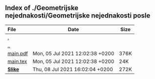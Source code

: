 ## Index of ./Geometrijske nejednakosti/Geometrijske nejednakosti posle

File | Date | Size
:--- | --- | ---
[.](.) | |
[..](..) | |
[main.pdf](main.pdf) | Mon, 05 Jul 2021 12:02:38 +0200 | 376K
[main.tex](main.tex) | Mon, 05 Jul 2021 12:02:38 +0200 | 24K
[**Slike**](Slike) | Thu, 08 Jul 2021 16:02:04 +0200 | 272K
